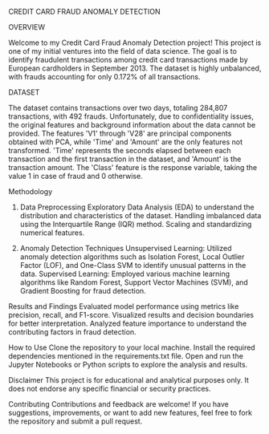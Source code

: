 CREDIT CARD FRAUD ANOMALY DETECTION

OVERVIEW

Welcome to my Credit Card Fraud Anomaly Detection project! This project is one of my initial ventures into the field of data science. The goal is to identify fraudulent transactions among credit card transactions made by European cardholders in September 2013. The dataset is highly unbalanced, with frauds accounting for only 0.172% of all transactions.

DATASET

The dataset contains transactions over two days, totaling 284,807 transactions, with 492 frauds. Unfortunately, due to confidentiality issues, the original features and background information about the data cannot be provided. The features 'V1' through 'V28' are principal components obtained with PCA, while 'Time' and 'Amount' are the only features not transformed. 'Time' represents the seconds elapsed between each transaction and the first transaction in the dataset, and 'Amount' is the transaction amount. The 'Class' feature is the response variable, taking the value 1 in case of fraud and 0 otherwise.


Methodology

1. Data Preprocessing
Exploratory Data Analysis (EDA) to understand the distribution and characteristics of the dataset.
Handling imbalanced data using the Interquartile Range (IQR) method.
Scaling and standardizing numerical features.

2. Anomaly Detection Techniques
Unsupervised Learning: Utilized anomaly detection algorithms such as Isolation Forest, Local Outlier Factor (LOF), and One-Class SVM to identify unusual patterns in the data.
Supervised Learning: Employed various machine learning algorithms like Random Forest, Support Vector Machines (SVM), and Gradient Boosting for fraud detection.

Results and Findings
Evaluated model performance using metrics like precision, recall, and F1-score.
Visualized results and decision boundaries for better interpretation.
Analyzed feature importance to understand the contributing factors in fraud detection.

How to Use
Clone the repository to your local machine.
Install the required dependencies mentioned in the requirements.txt file.
Open and run the Jupyter Notebooks or Python scripts to explore the analysis and results.


Disclaimer
This project is for educational and analytical purposes only. It does not endorse any specific financial or security practices.

Contributing
Contributions and feedback are welcome! If you have suggestions, improvements, or want to add new features, feel free to fork the repository and submit a pull request.
